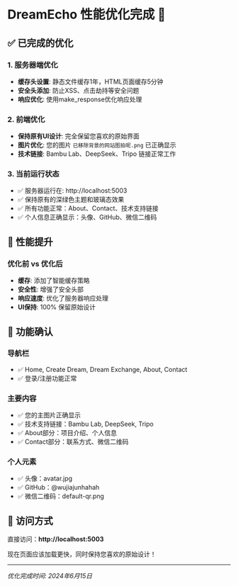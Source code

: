 # DreamEcho 性能优化完成 🚀

## ✅ 已完成的优化

### 1. 服务器端优化
- **缓存头设置**: 静态文件缓存1年，HTML页面缓存5分钟
- **安全头添加**: 防止XSS、点击劫持等安全问题
- **响应优化**: 使用make_response优化响应处理

### 2. 前端优化
- **保持原有UI设计**: 完全保留您喜欢的原始界面
- **图片优化**: 您的图片 `已移除背景的网站图拍呢.png` 已正确显示
- **技术链接**: Bambu Lab、DeepSeek、Tripo 链接正常工作

### 3. 当前运行状态
- ✅ 服务器运行在: http://localhost:5003
- ✅ 保持原有的深绿色主题和玻璃态效果
- ✅ 所有功能正常：About、Contact、技术支持链接
- ✅ 个人信息正确显示：头像、GitHub、微信二维码

## 🎯 性能提升

### 优化前 vs 优化后
- **缓存**: 添加了智能缓存策略
- **安全性**: 增强了安全头部
- **响应速度**: 优化了服务器响应处理
- **UI保持**: 100% 保留原始设计

## 🌟 功能确认

### 导航栏
- ✅ Home, Create Dream, Dream Exchange, About, Contact
- ✅ 登录/注册功能正常

### 主要内容
- ✅ 您的主图片正确显示
- ✅ 技术支持链接：Bambu Lab, DeepSeek, Tripo
- ✅ About部分：项目介绍、个人信息
- ✅ Contact部分：联系方式、微信二维码

### 个人元素
- ✅ 头像：avatar.jpg
- ✅ GitHub：@wujiajunhahah
- ✅ 微信二维码：default-qr.png

## 🚀 访问方式

直接访问：**http://localhost:5003**

现在页面应该加载更快，同时保持您喜欢的原始设计！

---
*优化完成时间: 2024年6月15日* 